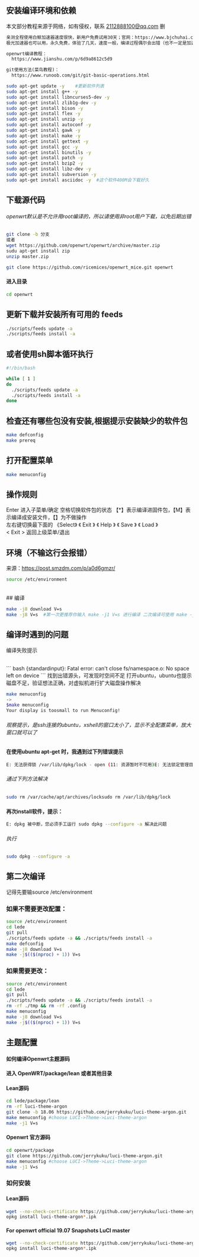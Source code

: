 ## 安装编译环境和依赖

本文部分教程来源于网络，如有侵权，联系 2112888100@qq.com 删

``` html
亲测全程使用白鲸加速器速度很快，新用户免费试用30天；官网：https://www.bjchuhai.com/
极光加速器也可以用，永久免费，体验了几天，速度一般，编译过程偶尔会出错（也不一定是加速器问题，可选）

openwrt编译教程：
  https://www.jianshu.com/p/6d9a8612c5d9

git使用方法(菜鸟教程)：
  https://www.runoob.com/git/git-basic-operations.html
```

``` bash
sudo apt-get update -y    #更新软件列表
sudo apt-get install g++ -y
sudo apt-get install libncurses5-dev -y
sudo apt-get install zlib1g-dev -y
sudo apt-get install bison -y
sudo apt-get install flex -y
sudo apt-get install unzip -y
sudo apt-get install autoconf -y
sudo apt-get install gawk -y
sudo apt-get install make -y
sudo apt-get install gettext -y
sudo apt-get install gcc -y
sudo apt-get install binutils -y
sudo apt-get install patch -y
sudo apt-get install bzip2 -y
sudo apt-get install libz-dev -y
sudo apt-get install subversion -y
sudo apt-get install asciidoc -y  #这个软件400M会下载好久
```
## 下载源代码

###### openwrt默认是不允许用root编译的，所以请使用非root用户下载，以免后期出错
``` bash
git clone -b 分支
或者
wget https://github.com/openwrt/openwrt/archive/master.zip
sudu apt-get install zip
unzip master.zip

git clone https://github.com/ricemices/openwrt_mice.git openwrt
```
#### 进入目录

``` bash
cd openwrt
```
## 更新下载并安装所有可用的 feeds

``` bash
./scripts/feeds update -a
./scripts/feeds install -a
```
## 或者使用sh脚本循环执行

``` bash
#!/bin/bash

while [ 1 ]
do
  ./scripts/feeds update -a
  ./scripts/feeds install -a
done
```
## 检查还有哪些包没有安装,根据提示安装缺少的软件包

``` bash
make defconfig
make prereq
```
## 打开配置菜单

``` bash
make menuconfig
```

## 操作规则

Enter 进入子菜单/确定 空格切换软件包的状态 【*】表示编译进固件包，【M】表示编译成安装文件，【】为不做操作
<br />
左右键切换最下面的 《Select》 《 Exit 》 《 Help 》 《 Save 》 《 Load 》
<br />
< Exit > 返回上级菜单/退出
  <br />
 
## 环境（不输这行会报错）
来源：https://post.smzdm.com/p/a0d6gmzr/
<br />
``` bash
source /etc/environment
```
<br />
## 编译

``` bash
make -j8 download V=s
make -j8 V=s  #第一次更推荐你输入 make -j1 V=s 进行编译 二次编译可使用 make -j$(($(nproc) + 1)) V=s 加快编译速度
```

## 编译时遇到的问题
<p>编译失败提示</p>
<br />
``` bash
{standardinput}: Fatal error: can't close fs/namespace.o: No space left on device
```
找到出错源头，可发现时空间不足
打开ubuntu，ubuntu也提示磁盘不足，验证想法正确，对虚拟机进行扩大磁盘操作解决
<br />

``` bash
make menuconfig
->
$make menuconfig
Your display is toosmall to run Menuconfig!
```
###### 观察提示，是ssh连接的ubuntu，xshell的窗口太小了，显示不全配置菜单，放大窗口就可以了

#### 在使用ubuntu apt-get 时，我遇到过下列错误提示

``` bash
E: 无法获得锁 /var/lib/dpkg/lock - open (11: 资源暂时不可用)E: 无法锁定管理目录(/var/lib/dpkg/)，是否有其他进程正占用它？
```
###### 通过下列方法解决

``` bash
sudo rm /var/cache/apt/archives/locksudo rm /var/lib/dpkg/lock
```
#### 再次install软件，提示：

``` bash
E: dpkg 被中断，您必须手工运行 sudo dpkg --configure -a 解决此问题
```
###### 执行

``` bash
sudo dpkg --configure -a
```

## 第二次编译

记得先要输source /etc/environment

### 如果不需要更改配置：

``` bash
source /etc/environment
cd lede
git pull
./scripts/feeds update -a && ./scripts/feeds install -a
make defconfig
make -j8 download V=s
make -j$(($(nproc) + 1)) V=s
```
### 如果需要更改：

``` bash
source /etc/environment
cd lede
git pull
./scripts/feeds update -a && ./scripts/feeds install -a
rm -rf ./tmp && rm -rf .config
make menuconfig
make -j8 download V=s
make -j$(($(nproc) + 1)) V=s
```



## 主题配置
#### 如何编译Openwrt主题源码
#### 进入 OpenWRT/package/lean 或者其他目录

#### Lean源码

``` bash
cd lede/package/lean
rm -rf luci-theme-argon
git clone -b 18.06 https://github.com/jerrykuku/luci-theme-argon.git
make menuconfig #choose LUCI->Theme->Luci-theme-argon
make -j1 V=s
```
#### Openwrt 官方源码

``` bash
cd openwrt/package
git clone https://github.com/jerrykuku/luci-theme-argon.git
make menuconfig #choose LUCI->Theme->Luci-theme-argon
make -j1 V=s
```
### 如何安装
#### Lean源码

``` bash
wget --no-check-certificate https://github.com/jerrykuku/luci-theme-argon/releases/download/v1.7.0/luci-theme-argon_1.7.0-20200909_all.ipk
opkg install luci-theme-argon*.ipk
```

#### For openwrt official 19.07 Snapshots LuCI master

``` bash
wget --no-check-certificate https://github.com/jerrykuku/luci-theme-argon/releases/download/v2.2.5/luci-theme-argon_2.2.5-20200914_all.ipk
opkg install luci-theme-argon*.ipk
```



